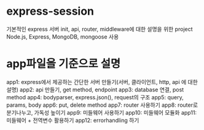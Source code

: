 # express-session
기본적인 express 서버 init, api, router, middleware에 대한 설명을 위한 project
Node.js, Express, MongoDB, mongoose 사용

# app파일을 기준으로 설명
app1: express에서 제공하는 간단한 서버 만들기(서버, 클라이언트, http, api 에 대한 설명)
app2: api 만들기, get method, endpoint
app3: database 연결, post method
app4: bodyparser, express.json(), request의 구조
app5: query, params, body
app6: put, delete method
app7: router 사용하기
app8: router로 분기나누고, 가독성 높이기
app9: 미들웨어 사용하기
app10: 미들웨어 모듈화
app11: 미들웨어 + 전역변수 활용하기
app12: errorhandling 하기